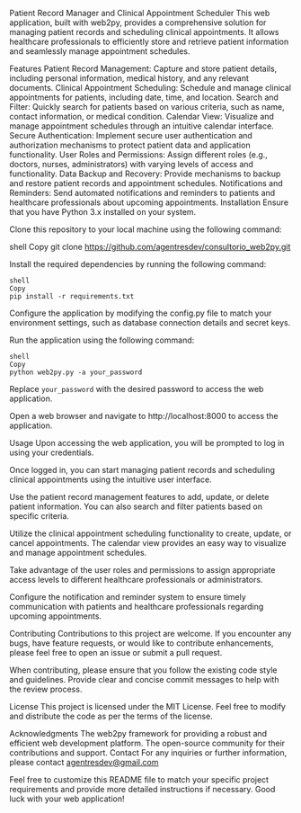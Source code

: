 Patient Record Manager and Clinical Appointment Scheduler
This web application, built with web2py, provides a comprehensive solution for managing patient records and scheduling clinical appointments. It allows healthcare professionals to efficiently store and retrieve patient information and seamlessly manage appointment schedules.

Features
Patient Record Management: Capture and store patient details, including personal information, medical history, and any relevant documents.
Clinical Appointment Scheduling: Schedule and manage clinical appointments for patients, including date, time, and location.
Search and Filter: Quickly search for patients based on various criteria, such as name, contact information, or medical condition.
Calendar View: Visualize and manage appointment schedules through an intuitive calendar interface.
Secure Authentication: Implement secure user authentication and authorization mechanisms to protect patient data and application functionality.
User Roles and Permissions: Assign different roles (e.g., doctors, nurses, administrators) with varying levels of access and functionality.
Data Backup and Recovery: Provide mechanisms to backup and restore patient records and appointment schedules.
Notifications and Reminders: Send automated notifications and reminders to patients and healthcare professionals about upcoming appointments.
Installation
Ensure that you have Python 3.x installed on your system.

Clone this repository to your local machine using the following command:

shell
Copy
git clone https://github.com/agentresdev/consultorio_web2py.git


Install the required dependencies by running the following command:
```
shell
Copy
pip install -r requirements.txt
```

Configure the application by modifying the config.py file to match your environment settings, such as database connection details and secret keys.

Run the application using the following command:
```
shell
Copy
python web2py.py -a your_password
```

Replace `your_password` with the desired password to access the web application.

Open a web browser and navigate to http://localhost:8000 to access the application.

Usage
Upon accessing the web application, you will be prompted to log in using your credentials.

Once logged in, you can start managing patient records and scheduling clinical appointments using the intuitive user interface.

Use the patient record management features to add, update, or delete patient information. You can also search and filter patients based on specific criteria.

Utilize the clinical appointment scheduling functionality to create, update, or cancel appointments. The calendar view provides an easy way to visualize and manage appointment schedules.

Take advantage of the user roles and permissions to assign appropriate access levels to different healthcare professionals or administrators.

Configure the notification and reminder system to ensure timely communication with patients and healthcare professionals regarding upcoming appointments.

Contributing
Contributions to this project are welcome. If you encounter any bugs, have feature requests, or would like to contribute enhancements, please feel free to open an issue or submit a pull request.

When contributing, please ensure that you follow the existing code style and guidelines. Provide clear and concise commit messages to help with the review process.

License
This project is licensed under the MIT License. Feel free to modify and distribute the code as per the terms of the license.

Acknowledgments
The web2py framework for providing a robust and efficient web development platform.
The open-source community for their contributions and support.
Contact
For any inquiries or further information, please contact agentresdev@gmail.com

Feel free to customize this README file to match your specific project requirements and provide more detailed instructions if necessary. Good luck with your web application!
